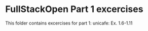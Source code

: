 # FullStackOpen Part 1 excercises
This folder contains excercises for part 1:
unicafe: Ex. 1.6-1.11

